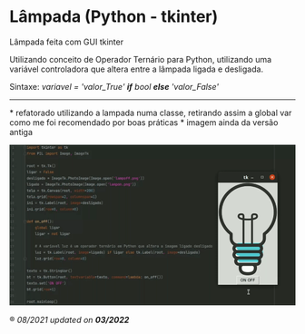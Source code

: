 # Lâmpada (Python - tkinter)

Lâmpada feita com GUI tkinter

Utilizando conceito de Operador Ternário para Python, utilizando uma variável controladora que altera entre a lâmpada ligada e desligada.

Sintaxe: <i>variavel = 'valor_True' <b>if</b> bool <b>else</b> 'valor_False'</i>
<hr>

\* refatorado utilizando a lampada numa classe, retirando assim a global var como me foi recomendado por boas práticas
\* imagem ainda da versão antiga

![Codigo](./lamp.gif)

&reg; <i>08/2021</i>
<i>updated on <b>03/2022</b></i>

